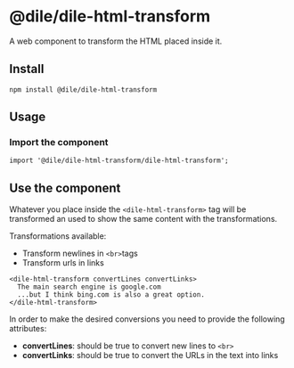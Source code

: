 # @dile/dile-html-transform

A web component to  transform the HTML placed inside it.

## Install

```
npm install @dile/dile-html-transform
```

## Usage

### Import the component

```
import '@dile/dile-html-transform/dile-html-transform';
```

## Use the component

Whatever you place inside the ```<dile-html-transform>``` tag will be transformed an used to show the same content with the transformations.

Transformations available:
- Transform newlines in ```<br>```tags 
- Transform urls in links

```
<dile-html-transform convertLines convertLinks>
  The main search engine is google.com
  ...but I think bing.com is also a great option.
</dile-html-transform>
```

In order to make the desired conversions you need to provide the following attributes:

- **convertLines**: should be true to convert new lines to ```<br>``` 
- **convertLinks**: should be true to convert the URLs in the text into links

